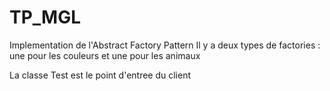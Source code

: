 # TP_MGL
Implementation de l'Abstract Factory Pattern
Il y a deux types de factories : une pour les couleurs et une pour les animaux

La classe Test est le point d'entree du client
